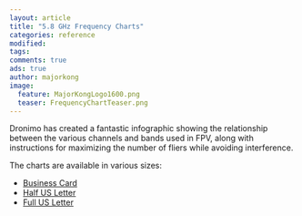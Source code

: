 ```yaml
---
layout: article
title: "5.8 GHz Frequency Charts"
categories: reference
modified:
tags:
comments: true
ads: true
author: majorkong
image:
  feature: MajorKongLogo1600.png
  teaser: FrequencyChartTeaser.png
---
```


Dronimo has created a fantastic infographic showing the relationship between the various channels and bands used in FPV, along with instructions for maximizing the number of fliers while avoiding interference.

The charts are available in various sizes:

* [Business Card]({{site.url}}/files/frequency-charts/frequency-chart_business-card.pdf)
* [Half US Letter]({{site.url}}/files/frequency-charts/frequency-chart_us-letter_half.pdf)
* [Full US Letter]({{site.url}}/files/frequency-charts/frequency-chart_us-letter_full.pdf)
